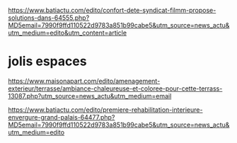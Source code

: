 https://www.batiactu.com/edito/confort-dete-syndicat-filmm-propose-solutions-dans-64555.php?MD5email=7990f9ffd110522d9783a851b99cabe5&utm_source=news_actu&utm_medium=edito&utm_content=article

# jolis espaces

https://www.maisonapart.com/edito/amenagement-exterieur/terrasse/ambiance-chaleureuse-et-coloree-pour-cette-terrass-13087.php?utm_source=news_actu&utm_medium=email

https://www.batiactu.com/edito/premiere-rehabilitation-interieure-envergure-grand-palais-64477.php?MD5email=7990f9ffd110522d9783a851b99cabe5&utm_source=news_actu&utm_medium=edito
